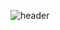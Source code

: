 ![header](https://capsule-render.vercel.app/api?type=rounded&color=timeGradient&text=Welcome%20to%20gun1kim%20GitHub%20👋&animation=twinkling&fontSize=40&fontAlignY=50&fontAlign=50&height=180)

<!--
**gun1kim/gun1kim** is a ✨ _special_ ✨ repository because its `README.md` (this file) appears on your GitHub profile.

Here are some ideas to get you started:

- 🔭 I’m currently working on ...
- 🌱 I’m currently learning ...
- 👯 I’m looking to collaborate on ...
- 🤔 I’m looking for help with ...
- 💬 Ask me about ...
- 📫 How to reach me: ...
- 😄 Pronouns: ...
- ⚡ Fun fact: ...
-->
